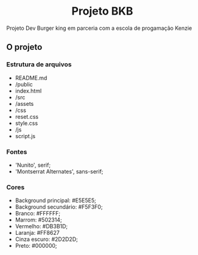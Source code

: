 <h1 align="center"> Projeto BKB </h1>

Projeto Dev Burger king em parceria com a escola de progamação Kenzie

## O projeto
### Estrutura de arquivos
* README.md
* /public
* index.html
* /src
* /assets
* /css
* reset.css
* style.css
* /js
* script.js

### Fontes
* 'Nunito', serif;
* 'Montserrat Alternates', sans-serif;

### Cores
* Background principal: #E5E5E5;
* Background secundário: #F5F3F0;
* Branco: #FFFFFF;
* Marrom: #502314;
* Vermelho: #DB3B1D;
* Laranja: #FF8627
* Cinza escuro: #2D2D2D;
* Preto: #000000;
